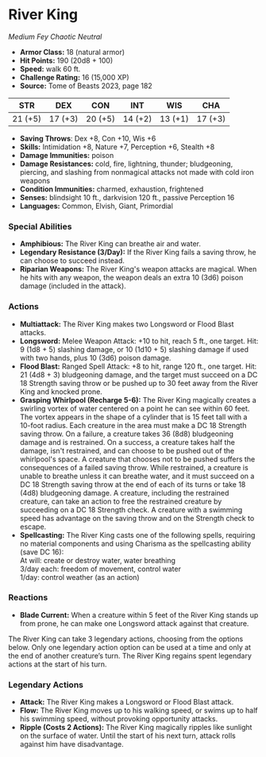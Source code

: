 # River King

*Medium* *Fey* *Chaotic Neutral*

- **Armor Class:** 18 (natural armor)
- **Hit Points:** 190 (20d8 + 100)
- **Speed:** walk 60 ft.
- **Challenge Rating:** 16 (15,000 XP)
- **Source:** Tome of Beasts 2023, page 182

| STR | DEX | CON | INT | WIS | CHA |
| --- | --- | --- | --- | --- | --- |
| 21 (+5) | 17 (+3) | 20 (+5) | 14 (+2) | 13 (+1) | 17 (+3) |

- **Saving Throws**: Dex +8, Con +10, Wis +6
- **Skills:** Intimidation +8, Nature +7, Perception +6, Stealth +8
- **Damage Immunities:** poison
- **Damage Resistances:** cold, fire, lightning, thunder; bludgeoning, piercing, and slashing from nonmagical attacks not made with cold iron weapons
- **Condition Immunities:** charmed, exhaustion, frightened
- **Senses:** blindsight 10 ft., darkvision 120 ft., passive Perception 16
- **Languages:** Common, Elvish, Giant, Primordial

### Special Abilities

- **Amphibious:** The River King can breathe air and water.
- **Legendary Resistance (3/Day):** If the River King fails a saving throw, he can choose to succeed instead.
- **Riparian Weapons:** The River King's weapon attacks are magical. When he hits with any weapon, the weapon deals an extra 10 (3d6) poison damage (included in the attack).

### Actions

- **Multiattack:** The River King makes two Longsword or Flood Blast attacks.
- **Longsword:** Melee Weapon Attack: +10 to hit, reach 5 ft., one target. Hit: 9 (1d8 + 5) slashing damage, or 10 (1d10 + 5) slashing damage if used with two hands, plus 10 (3d6) poison damage.
- **Flood Blast:** Ranged Spell Attack: +8 to hit, range 120 ft., one target. Hit: 21 (4d8 + 3) bludgeoning damage, and the target must succeed on a DC 18 Strength saving throw or be pushed up to 30 feet away from the River King and knocked prone.
- **Grasping Whirlpool (Recharge 5-6):** The River King magically creates a swirling vortex of water centered on a point he can see within 60 feet. The vortex appears in the shape of a cylinder that is 15 feet tall with a 10-foot radius. Each creature in the area must make a DC 18 Strength saving throw. On a failure, a creature takes 36 (8d8) bludgeoning damage and is restrained. On a success, a creature takes half the damage, isn't restrained, and can choose to be pushed out of the whirlpool's space. A creature that chooses not to be pushed suffers the consequences of a failed saving throw. While restrained, a creature is unable to breathe unless it can breathe water, and it must succeed on a DC 18 Strength saving throw at the end of each of its turns or take 18 (4d8) bludgeoning damage. A creature, including the restrained creature, can take an action to free the restrained creature by succeeding on a DC 18 Strength check. A creature with a swimming speed has advantage on the saving throw and on the Strength check to escape.
- **Spellcasting:** The River King casts one of the following spells, requiring no material components and using Charisma as the spellcasting ability (save DC 16):<br>At will: create or destroy water, water breathing<br>3/day each: freedom of movement, control water<br>1/day: control weather (as an action)

### Reactions

- **Blade Current:** When a creature within 5 feet of the River King stands up from prone, he can make one Longsword attack against that creature.

The River King can take 3 legendary actions, choosing from the options below. Only one legendary action option can be used at a time and only at the end of another creature’s turn. The River King regains spent legendary actions at the start of his turn.

### Legendary Actions

- **Attack:** The River King makes a Longsword or Flood Blast attack.
- **Flow:** The River King moves up to his walking speed, or swims up to half his swimming speed, without provoking opportunity attacks.
- **Ripple (Costs 2 Actions):** The River King magically ripples like sunlight on the surface of water. Until the start of his next turn, attack rolls against him have disadvantage.
